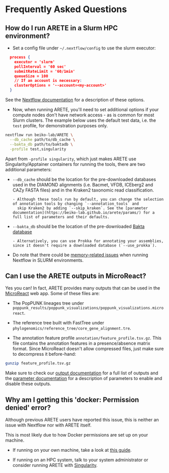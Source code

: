 # Frequently Asked Questions

## How do I run ARETE in a Slurm HPC environment?

- Set a config file under `~/.nextflow/config` to use the slurm executor:

```json
  process {
    executor = 'slurm'
    pollInterval = '60 sec'
    submitRateLimit = '60/1min'
    queueSize = 100
    // If an account is necessary:
    clusterOptions = '--account=<my-account>'
  }
```

See the [Nextflow documentation](https://www.nextflow.io/docs/latest/config.html#scope-executor) for a description of these options.

- Now, when running ARETE, you'll need to set additional options if your compute nodes don't have network access - as is common for most Slurm clusters. The example below uses the default test data, i.e. the `test` profile, for demonstration purposes only.

```bash
nextflow run beiko-lab/ARETE \
  --db_cache path/to/db_cache \
  --bakta_db path/to/baktadb \
  -profile test,singularity
```

Apart from `-profile singularity`, which just makes ARETE use Singularity/Apptainer containers for running the tools, there are two additional parameters:

- `--db_cache` should be the location for the pre-downloaded databases used in the DIAMOND alignments (i.e. Bacmet, VFDB, ICEberg2 and CAZy FASTA files) and in the Kraken2 taxonomic read classification.

      - Although these tools run by default, you can change the selection of annotation tools by changing `--annotation_tools` and
        skip Kraken2 by adding `--skip_kraken`. See the [parameter documentation](https://beiko-lab.github.io/arete/params/) for a full list of parameters and their defaults.

- `--bakta_db` should be the location of the pre-downloaded [Bakta database](https://github.com/oschwengers/bakta#database-download)

      - Alternatively, you can use Prokka for annotating your assemblies, since it doesn't require a downloaded database (`--use_prokka`).

- Do note that there could be [memory-related issues](https://beiko-lab.github.io/arete/usage/#nextflow-memory-requirements) when running Nextflow in SLURM environments.

## Can I use the ARETE outputs in MicroReact?

Yes you can! In fact, ARETE provides many outputs that can be used in the [MicroReact](https://microreact.org/) web app. Some of these files are:

- The PopPUNK lineages tree under `poppunk_results/poppunk_visualizations/poppunk_visualizations.microreact`.

- The reference tree built with FastTree under `phylogenomics/reference_tree/core_gene_alignment.tre`.

- The annotation feature profile `annotation/feature_profile.tsv.gz`.
  This file contains the annotation features in a presence/absence matrix format. Since MicroReact doesn't allow compressed files, just make sure to decompress it before-hand:

```bash
gunzip feature_profile.tsv.gz
```

Make sure to check our [output documentation](https://beiko-lab.github.io/arete/output/) for a full list of outputs and the [parameter documentation](https://beiko-lab.github.io/arete/params/) for a description of parameters to enable and disable these outputs.

## Why am I getting this 'docker: Permission denied' error?

Although previous ARETE users have reported this issue, this is neither an issue with Nextflow nor with ARETE itself.

This is most likely due to how Docker permissions are set up on your machine.

- If running on your own machine, take a look at [this guide](https://docs.docker.com/engine/install/linux-postinstall/).

- If running on an HPC system, talk to your system administrator or consider running ARETE with [Singularity](https://beiko-lab.github.io/arete/usage/#-profile).
